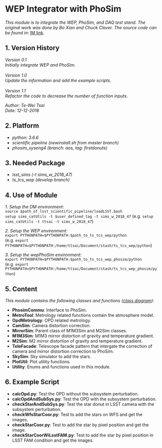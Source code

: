 # WEP Integrator with PhoSim

*This module is to integrate the WEP, PhoSim, and DAQ test stand. The original work was done by Bo Xian and Chuck Claver. The source code can be found in:*
[IM link](https://github.com/bxin/IM).

## 1. Version History

*Version 0.1*
<br/>
*Initially integrate WEP and PhoSim.*
<br/>
<br/>
*Version 1.0*
<br/>
*Update the information and add the example scripts.*
<br/>
<br/>
*Version 1.1*
<br/>
*Refactor the code to decrease the number of function inputs.*

*Author: Te-Wei Tsai*
<br/>
*Date: 12-12-2018*

## 2. Platform

- *python: 3.6.6*
- *scientific pipeline (newinstall.sh from master branch)*
- *phosim_syseng4 (branch: aos, tag: firstdonuts)*

## 3. Needed Package

- *lsst_sims (-t sims_w_2018_47)*
- *ts_tcs_wep (develop branch)*

## 4. Use of Module

*1. Setup the DM environment:*
<br/>
`source $path_of_lsst_scientific_pipeline/loadLSST.bash`
<br/>
`setup sims_catUtils -t $user_defined_tag -t sims_w_2018_47`
(e.g. `setup sims_catUtils -t ttsai -t sims_w_2018_47`)

*2. Setup the WEP environment:*
<br/>
`export PYTHONPATH=$PYTHONPATH:$path_to_ts_tcs_wep/python`
<br/>
(e.g. `export PYTHONPATH=$PYTHONPATH:/home/ttsai/Document/stash/ts_tcs_wep/python`)

*3. Setup the wepPhoSim environment:*
<br/>
`export PYTHONPATH=$PYTHONPATH:$path_to_ts_tcs_wep_phosim/python`
<br/>
(e.g. `export PYTHONPATH=$PYTHONPATH:/home/ttsai/Document/stash/ts_tcs_wep_phosim/python`)

## 5. Content
*This module contains the following classes and functions ([class diagram](./doc/wepPhosimClassDiag.png)):*

- **PhosimCommu**: Interface to PhoSim.
- **MetroTool**: Metrology related functions contain the atmosphere model.
- **OpdMetrology**: OPD related metrology.
- **CamSim**: Camera distortion correction.
- **MirrorSim**: Parent class of M1M3Sim and M2Sim classes.
- **M1M3Sim**: M1M3 mirror distortion of gravity and temperature gradient.
- **M2Sim**: M2 mirror distortion of gravity and temperature gradient.
- **TeleFacade**: Telescope facade pattern that intergate the correction of camera and mirror distortion correction to PhoSim.
- **SkySim**: Sky simulator to add the stars.
- **PlotUtil**: Plot utility functions.
- **Utility**: Enums and functions used in this module.

## 6. Example Script

- **calcOpd.py**: Test the OPD without the subsystem perturbation.
- **calcOpdAndSubSys.py**: Test the OPD with the subsystem perturbation.
- **checkStarAndSubSys.py**: Test the star donut in LSST camera with the subsystem perturbation.
- **checkWfsStarCoor.py**: Test to add the stars on WFS and get the images.
- **checkStarCoor.py**: Test to add the star by pixel position and get the image.
- **checkStarCoorWiLsstFAM.py**: Test to add the star by pixel position in LSST FAM condition and get the images.
